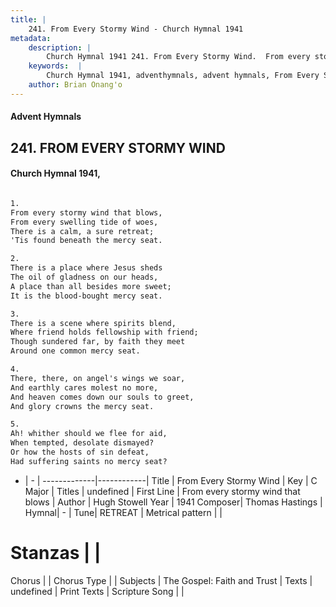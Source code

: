 ```yaml
---
title: |
    241. From Every Stormy Wind - Church Hymnal 1941
metadata:
    description: |
        Church Hymnal 1941 241. From Every Stormy Wind.  From every stormy wind that blows,  From every swelling tide of woes,  There is a calm, a sure retreat;  'Tis found beneath the mercy seat.  
    keywords:  |
        Church Hymnal 1941, adventhymnals, advent hymnals, From Every Stormy Wind, From every stormy wind that blows. 
    author: Brian Onang'o
---
```


#### Advent Hymnals
## 241. FROM EVERY STORMY WIND
####  Church Hymnal 1941,

```txt

1.
From every stormy wind that blows, 
From every swelling tide of woes, 
There is a calm, a sure retreat; 
'Tis found beneath the mercy seat. 

2.
There is a place where Jesus sheds 
The oil of gladness on our heads, 
A place than all besides more sweet; 
It is the blood-bought mercy seat. 

3.
There is a scene where spirits blend, 
Where friend holds fellowship with friend; 
Though sundered far, by faith they meet 
Around one common mercy seat. 

4.
There, there, on angel's wings we soar, 
And earthly cares molest no more, 
And heaven comes down our souls to greet, 
And glory crowns the mercy seat. 

5.
Ah! whither should we flee for aid, 
When tempted, desolate dismayed? 
Or how the hosts of sin defeat, 
Had suffering saints no mercy seat?


```

- |   -  |
-------------|------------|
Title | From Every Stormy Wind |
Key | C Major |
Titles | undefined |
First Line | From every stormy wind that blows |
Author | Hugh Stowell
Year | 1941
Composer| Thomas Hastings |
Hymnal|  - |
Tune| RETREAT |
Metrical pattern | |
# Stanzas |  |
Chorus |  |
Chorus Type |  |
Subjects | The Gospel: Faith and Trust |
Texts | undefined |
Print Texts | 
Scripture Song |  |
    
